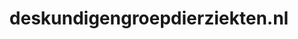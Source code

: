 ---
layout: post
title: "deskundigengroepdierziekten.nl"
internal_url: "/dutchgov/deskundigengroepdierziekten.nl.html"
subdomains_count: 2
all_subdomains_count: 3
urls_count: 2
ssl_rank: 0
http_rank: 94
url_link: /data/deskundigengroepdierziekten.nl/urls.txt
all_subdomains_link: /data/deskundigengroepdierziekten.nl/all_subdomains.txt
subdomains_link: /data/deskundigengroepdierziekten.nl/subdomains.txt
categories: dutchgov
---